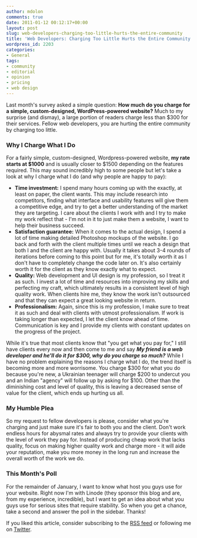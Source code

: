 ```yaml
---
author: mdolon
comments: true
date: 2011-01-12 00:12:17+00:00
layout: post
slug: web-developers-charging-too-little-hurts-the-entire-community
title: 'Web Developers: Charging Too Little Hurts the Entire Community'
wordpress_id: 2203
categories:
- General
tags:
- community
- editorial
- opinion
- pricing
- web design
---
```


Last month's survey asked a simple question: **How much do you charge for a simple, custom-designed, WordPress-powered website?**  Much to my surprise (and dismay), a large portion of readers charge less than $300 for their services.  Fellow web developers, you are hurting the entire community by charging too little.

### Why I Charge What I Do

For a fairly simple, custom-designed, Wordpress-powered website, **my rate starts at $1000** and is usually closer to $1500 depending on the features required.  This may sound incredibly high to some people but let's take a look at why I charge what I do (and why people are happy to pay):

  * **Time investment:** I spend many hours coming up with the exactly, at least on paper, the client wants.  This may include research into competitors, finding what interface and usability features will give them a competitive edge, and try to get a better understanding of the market they are targeting.  I care about the clients I work with and I try to make my work reflect that - I'm not in it to just make them a website, I want to help their business succeed.
  * **Satisfaction guarantee:** When it comes to the actual design, I spend a lot of time making detailed Photoshop mockups of the website.  I go back and forth with the client multiple times until we reach a design that both I and the client are happy with.  Usually it takes about 3-4 rounds of iterations before coming to this point but for me, it's totally worth it as I don't have to completely change the code later on.  It's also certainly worth it for the client as they know exactly what to expect.
  * **Quality:** Web development and UI design is my profession, so I treat it as such.  I invest a lot of time and resources into improving my skills and perfecting my craft, which ultimately results in a consistent level of high quality work.  When clients hire me, they know the work isn't outsourced and that they can expect a great looking website in return.
  * **Professionalism:** Again, since this is my profession, I make sure to treat it as such and deal with clients with utmost professionalism.  If work is taking longer than expected, I let the client know ahead of time.  Communication is key and I provide my clients with constant updates on the progress of the project.

While it's true that most clients know that "you get what you pay for," I still have clients every now and then come to me and say **_My friend is a web developer and he'll do it for $300, why do you charge so much?_**  While I have no problem explaining the reasons I charge what I do, the trend itself is becoming more and more worrisome.  You charge $300 for what you do because you're new, a Ukrainian teenager will charge $200 to undercut you and an Indian "agency" will follow up by asking for $100.  Other than the diminishing cost and level of quality, this is leaving a decreased sense of value for the client, which ends up hurting us all.

### My Humble Plea

So my request to fellow developers is please, consider what you're charging and just make sure it's fair to both you and the client.  Don't work endless hours for abysmal rates and always try to provide your clients with the level of work they pay for.  Instead of producing cheap work that lacks quality, focus on making higher quality work and charge more - it will aide your reputation, make you more money in the long run and increase the overall worth of the work we do.

### This Month's Poll

For the remainder of January, I want to know what host you guys use for your website.  Right now I'm with Linode (they sponsor this blog and are, from my experience, incredible), but I want to get an idea about what you guys use for serious sites that require stability.  So when you get a chance, take a second and answer the poll in the sidebar.  Thanks!

If you liked this article, consider subscribing to the [RSS feed](http://feeds.feedburner.com/devgrow) or following me on [Twitter](http://twitter.com/ThinkDevGrow).